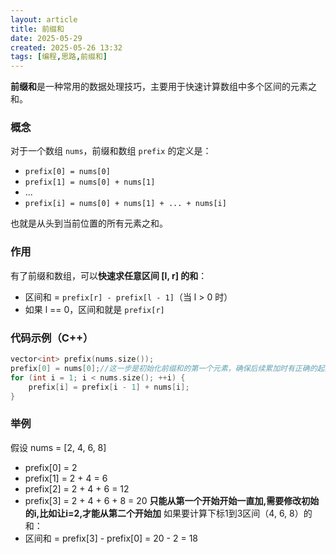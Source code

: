 ```yaml
---
layout: article
title: 前缀和
date: 2025-05-29
created: 2025-05-26 13:32
tags: [编程,思路,前缀和]
---
```

**前缀和**是一种常用的数据处理技巧，主要用于快速计算数组中多个区间的元素之和。

### 概念
对于一个数组 `nums`，前缀和数组 `prefix` 的定义是：
- `prefix[0] = nums[0]`
- `prefix[1] = nums[0] + nums[1]`
- ...
- `prefix[i] = nums[0] + nums[1] + ... + nums[i]`

也就是从头到当前位置的所有元素之和。

### 作用
有了前缀和数组，可以**快速求任意区间 [l, r] 的和**：
- 区间和 = `prefix[r] - prefix[l - 1]`（当 l > 0 时）
- 如果 l == 0，区间和就是 `prefix[r]`

### 代码示例（C++）
```cpp
vector<int> prefix(nums.size());
prefix[0] = nums[0];//这一步是初始化前缀和的第一个元素，确保后续累加时有正确的起点。
for (int i = 1; i < nums.size(); ++i) {
    prefix[i] = prefix[i - 1] + nums[i];
}
```

### 举例
假设 nums = [2, 4, 6, 8]
- prefix[0] = 2
- prefix[1] = 2 + 4 = 6
- prefix[2] = 2 + 4 + 6 = 12
- prefix[3] = 2 + 4 + 6 + 8 = 20
**只能从第一个开始开始一直加,需要修改初始的i,比如让i=2,才能从第二个开始加**
如果要计算下标1到3区间（4, 6, 8）的和：
- 区间和 = prefix[3] - prefix[0] = 20 - 2 = 18



